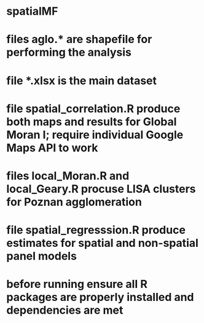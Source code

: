 # spatialMF
# files aglo.* are shapefile for performing the analysis
# file *.xlsx is the main dataset
# file spatial_correlation.R produce both maps and results for Global Moran I; require individual Google Maps API to work
# files local_Moran.R and local_Geary.R procuse LISA clusters for Poznan agglomeration
# file spatial_regresssion.R produce estimates for spatial and non-spatial panel models
# before running ensure all R packages are properly installed and dependencies are met
